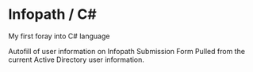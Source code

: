 # Infopath / C#
My first foray into C# language

Autofill of user information on Infopath Submission Form
Pulled from the current Active Directory user information.
